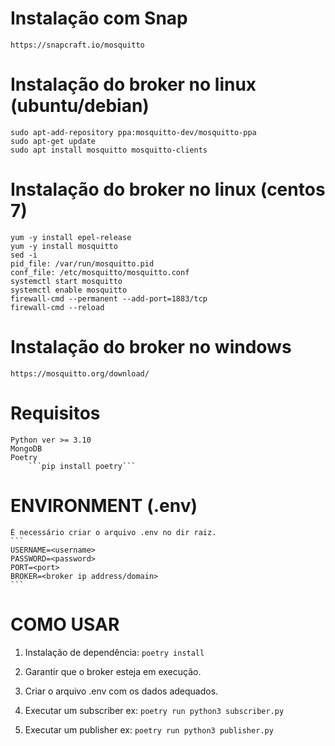 # Instalação com Snap

    https://snapcraft.io/mosquitto

# Instalação do broker no linux (ubuntu/debian)

    sudo apt-add-repository ppa:mosquitto-dev/mosquitto-ppa
    sudo apt-get update
    sudo apt install mosquitto mosquitto-clients

# Instalação do broker no linux (centos 7)

    yum -y install epel-release
    yum -y install mosquitto
    sed -i
    pid_file: /var/run/mosquitto.pid
    conf_file: /etc/mosquitto/mosquitto.conf
    systemctl start mosquitto
    systemctl enable mosquitto
    firewall-cmd --permanent --add-port=1883/tcp
    firewall-cmd --reload

# Instalação do broker no windows

    https://mosquitto.org/download/

# Requisitos

    Python ver >= 3.10
    MongoDB
    Poetry
        ```pip install poetry```

# ENVIRONMENT (.env)

    É necessário criar o arquivo .env no dir raiz.
    ```
    USERNAME=<username>
    PASSWORD=<password>
    PORT=<port>
    BROKER=<broker ip address/domain>
    ```

# COMO USAR

1. Instalação de dependência:
   `poetry install`

2. Garantir que o broker esteja em execução.
3. Criar o arquivo .env com os dados adequados.
4. Executar um subscriber
   ex: `poetry run python3 subscriber.py`
5. Executar um publisher
   ex: `poetry run python3 publisher.py`
